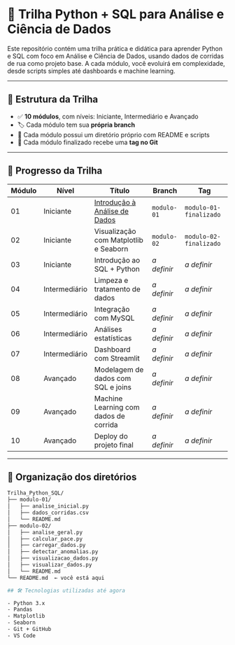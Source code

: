# 🧠 Trilha Python + SQL para Análise e Ciência de Dados

Este repositório contém uma trilha prática e didática para aprender Python e SQL com foco em Análise e Ciência de Dados, usando dados de corridas de rua como projeto base. A cada módulo, você evoluirá em complexidade, desde scripts simples até dashboards e machine learning.

---

## 📌 Estrutura da Trilha

- ✅ **10 módulos**, com níveis: Iniciante, Intermediário e Avançado
- 🏷️ Cada módulo tem sua **própria branch**
- 📁 Cada módulo possui um diretório próprio com README e scripts
- 🔖 Cada módulo finalizado recebe uma **tag no Git**

---

## 🚧 Progresso da Trilha

| Módulo | Nível       | Título                                       | Branch                          | Tag                    |
|--------|-------------|----------------------------------------------|----------------------------------|-------------------------|
| 01     | Iniciante   | [Introdução à Análise de Dados](modulo-01)   | `modulo-01`                     | `modulo-01-finalizado`  |
| 02     | Iniciante   | Visualização com Matplotlib e Seaborn        | `modulo-02`                     | `modulo-02-finalizado`  |
| 03     | Iniciante   | Introdução ao SQL + Python                   | _a definir_                     | _a definir_             |
| 04     | Intermediário | Limpeza e tratamento de dados              | _a definir_                     | _a definir_             |
| 05     | Intermediário | Integração com MySQL                       | _a definir_                     | _a definir_             |
| 06     | Intermediário | Análises estatísticas                     | _a definir_                     | _a definir_             |
| 07     | Intermediário | Dashboard com Streamlit                    | _a definir_                     | _a definir_             |
| 08     | Avançado    | Modelagem de dados com SQL e joins           | _a definir_                     | _a definir_             |
| 09     | Avançado    | Machine Learning com dados de corrida        | _a definir_                     | _a definir_             |
| 10     | Avançado    | Deploy do projeto final                     | _a definir_                     | _a definir_             |

---

## 🧩 Organização dos diretórios

```bash
Trilha_Python_SQL/
├── modulo-01/
│   ├── analise_inicial.py
│   ├── dados_corridas.csv
│   └── README.md
├── modulo-02/
│   ├── analise_geral.py
│   ├── calcular_pace.py
│   ├── carregar_dados.py
│   ├── detectar_anomalias.py
│   ├── visualizacao_dados.py
│   ├── visualizar_dados.py
│   └── README.md
└── README.md  ← você está aqui

## 🛠️ Tecnologias utilizadas até agora

- Python 3.x
- Pandas
- Matplotlib
- Seaborn
- Git + GitHub
- VS Code